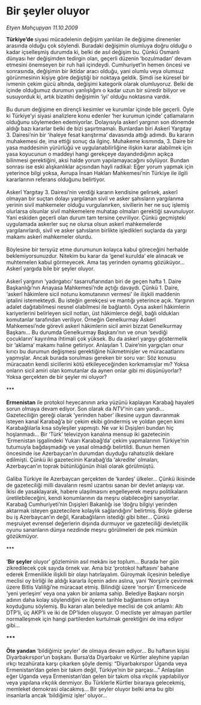 # Bir şeyler oluyor

*Etyen Mahçupyan 11.10.2009*

<div class="taraf_structure_2col_1zq">
<div class="margen_n">



 <p><b>Türkiye’de </b>siyasi mücadelenin değişim yanlıları ile değişime direnenler arasında olduğu çok söylendi. Buradaki değişimin olumluya doğru olduğu o kadar içselleşmiş durumda ki, belki de asıl değişim bu. Çünkü Osmanlı dünyası her değişimden tedirgin olan, geçerli düzenin ‘bozulmadan’ devam etmesini önemseyen bir ruh hali içindeydi. Cumhuriyet’in hemen öncesi ve sonrasında, değişimin bir iktidar aracı olduğu, yani olumlu veya olumsuz görünmesinin kişiye göre değiştiği bir noktaya geldik. Şimdi ise küresel bir ivmenin çekim gücü altında, değişimi kategorik olarak olumluyoruz. Belki de içinde olduğumuz durumun yanlışlığını o kadar uzun bir süredir biliyor ve susuyorduk ki, artık bizatihi değişimin ‘iyi’ olduğu noktasına vardık. <br/><br/>Bu durum değişime en dirençli kesimler ve kurumlar içinde bile geçerli. Öyle ki Türkiye’yi siyasi analizlere konu edenler ‘her kurumun içinde’ çatlamaların olduğunu söylemeden edemiyorlar. Dolayısıyla askerî yargının son dönemde aldığı bazı kararlar belki de bizi şaşırtmamalı. Bunlardan biri Askerî Yargıtay 3. Dairesi’nin bir ‘ihaleye fesat karıştırma’ davasında attığı adımdı. Bu kararın muhakemesi de, ima ettiği sonuç da ilginç. Muhakeme kısmında, 3. Daire bir yasa maddesinin yürürlüğü ve uygulanabilirliğine ilişkin karar alabilmek için yasa koyucunun o maddeyi hangi gerekçeye dayandırdığının açıkça bilinmesi gerektiğini, aksi halde yorum yapılamayacağını söylüyor. Bundan sonrası ise eski alışkanlıklar açısından hayli radikal: Eğer yorum yapmak için yeterince bilgi yoksa, Avrupa İnsan Hakları Mahkemesi’nin Türkiye ile ilgili kararlarının referans olduğunu belirtiyor. <br/><br/>Askerî Yargıtay 3. Dairesi’nin verdiği kararın kendisine gelirsek, askerî olmayan bir suçtan dolayı yargılanan sivil ve asker şahısların yargılanma yerinin sivil mahkemeler olduğu vurgulanırken, sivillerin her ne suç işlemiş olurlarsa olsunlar sivil mahkemelere muhatap olmaları gerektiği savunuluyor. Yani eskiden geçerli olan durum tam tersine çevriliyor. Çünkü geçmişteki uygulamada askerler suç ne olursa olsun askerî mahkemelerde yargılanırlardı, sivil ve asker şahısların birlikte işledikleri suçlarda da yargı makamı askerî mahkemeler olurdu. <br/><br/>Böylesine bir tersyüz etme durumunun kolayca kabul göreceğini herhalde beklemiyorsunuzdur. Nitekim bu karar da ‘genel kurulda’ ele alınacak ve muhtemelen kabul görmeyecek. Ama taş yerinden oynamış gözüküyor... Askerî yargıda bile bir şeyler oluyor. <br/><br/>Askerî yargının ‘yadırgatıcı’ tasarruflarından biri de geçen hafta 1. Daire Başkanlığı’nın Anayasa Mahkemesi’nde açtığı davaydı. Çünkü 1. Daire, ‘askerî hâkimlere sicil notunu komutanının vermesi’ ile ilişkili maddenin iptalini istemekteydi. Bu isteğin gerekçesi ve mantığı yeterince açık. Yargının adalet dağıtabilmesi nesnel olabilmesi ile bağlantılı. Oysa askerî hâkimlerin kariyerlerini belirleyen sicil notları, üst hâkimlerce değil, bağlı oldukları komutanlar tarafından veriliyor. Örneğin Genelkurmay Askerî Mahkemesi’nde görevli askerî hâkimlerin sicil amiri bizzat Genelkurmay Başkanı... Bu durumda Genelkurmay Başkanı’nın ve onun ‘sevdiği çocukların’ kayırılma ihtimali çok yüksek. Bu da askerî yargıyı göstermelik bir ‘aklama’ makamı haline getiriyor. Anlaşılan 1. Daire’nin yargıçları onur kırıcı bu durumun değişmesi gerektiğine hükmetmişler ve müracaatlarını yapmışlar. Ancak burada sorulması gereken bir soru var: Söz konusu müracaatın kendi sicillerini kötü etkileyeceğinden korkmamışlar mı? Yoksa onların sicil amiri olan komutanlar da aynen onlar gibi mi düşünüyorlar? Yoksa gerçekten de bir şeyler mi oluyor? <br/><br/>***<b> <br/><br/>Ermenistan</b> ile protokol heyecanının arka yüzünü kaplayan Karabağ hayaleti sorun olmaya devam ediyor. Son olarak da <i>NTV’</i>nin canı yandı... Gazeteciliğin gereği olarak ‘yerinden haber’ ilkesine uygun davranmak isteyen kanal Karabağ’a bir çekim ekibi göndermiş ve yoldan geçen kimi Karabağlılarla kısa söyleşiler yapmıştı. Ne var ki Dışişleri bundan hiç hoşlanmadı... Bir ‘Türk’ televizyon kanalına mensup iki gazetecinin ‘Ermenistan işgalindeki Yukarı Karabağ’da’ çekim yapmalarının Türkiye’nin tutumuyla bağdaşmadığı ve yasal olmadığı belirtildi. Bunun hemen öncesinde ise Azerbaycan’ın durumdan duyduğu rahatsızlık deklare edilmişti. Çünkü iki gazetecinin Karabağ’da ‘akredite’ olmaları, Azerbaycan’ın toprak bütünlüğünün ihlali olarak görülmüştü. <br/><br/>Galiba Türkiye ile Azerbaycan gerçekten de ‘kardeş’ ülkeler... Çünkü ikisinde de gazeteciliği milli davaların resmî uzantısı sanan bir devlet anlayışı var. İkisi de yasaklayarak, habere ulaşılmasını engelleyerek meşru politikaların üretilebileceğini, kendi konumlarının da meşru olabileceğini sanıyorlar. Karabağ Cumhuriyeti’nin Dışişleri Bakanlığı ise ‘doğru bilgiyi yerinden aktarmak isteyen gazetecilere kolaylık sağlandığını’ belirtmiş. Böyle giderse bu iş Azerbaycan’ın değil, Karabağlıların istediği gibi biter... Çünkü meşruiyet evrensel değerlerin dışında durmuyor ve gazeteciliği devletçilik oyunu sananların dünya nezdinde meşru görülmeleri de pek mümkün gözükmüyor. <br/><br/>*** <br/><br/>‘<b>Bir şeyler</b> oluyor’ gözleminin asıl mekânı ise toplum... Burada her gün zikredilecek çok sayıda örnek var. Ama biz ‘protokol haftasını’ bahane ederek Ermenilikle ilişkili bir olayı hatırlayalım. Güroymak ilçesinin belediye meclisi oy birliği ile aldığı kararla ilçenin adını aslına, yani ‘Norşin’e çevirmek üzere Bitlis Valiliği’ne müracaat etmiş. Bilindiği üzere ‘norşin’ Ermenicede ‘yeni yerleşim’ veya ona yakın bir anlama sahip. Belediye Başkanı norşin adının daha kolay söylendiğini ve ilçenin tarihle bağlantısını ortaya koyduğunu söylemiş. Bu kararı alan belediye meclisi de çok anlamlı: Altı DTP’li, üç AKP’li ve iki de DP’liden oluşuyor. O mecliste yer almayan partiler normalleşmek için hangi partilerden kurtulmak gerektiğini de ima ediyor gibi...<b> <br/><br/>*** <br/><br/>Öte yandan</b> ‘bildiğimiz şeyler’ de olmaya devam ediyor... Bu haftanın kişisi Diyarbakırspor’un başkanı. Bursa’da Diyarbakır ve Kürtler aleyhine yapılan ırkçı tezahürata karşı çıkarken şöyle demiş: “Diyarbakırspor Uganda veya Ermenistan’dan gelen bir takım değil, Türkiye’nin bir parçası...” Anlaşılan eğer Uganda veya Ermenistan’dan gelen bir takım olsa ırkçılık yapılabiliyor veya yapılana ırkçılık denmiyor. Bu Türklerle Kürtler biraraya gelecekmiş, memleket demokrasi olacakmış... Bir şeyler oluyor belki ama bu gibi insanlarla ancak ‘bildiğimiz işler’ oluyor...</p>
<br/>
<br/>
<br/>



<br/>


<div id="taraf_not">
</div>

</div>


</div>
